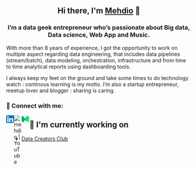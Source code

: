 
<h2 align="center">
Hi there, I'm <a href="https://mehd.io" target="_blank" rel="noreferrer">Mehdio</a> 👋
</h2>

<h3 align="center">
I’m a data geek entrepreneur who’s passionate about Big data, Data science, Web App and Music.
</h3> 


With more than 8 years of experience, I got the opportunity to work on multiple aspect regarding data engineering, that includes data pipelines (stream/batch), data modeling, orchestration, infrastructure and from time to time analytical reports using dashboarding tools.

I always keep my feet on the ground and take some times to do technology watch : continous learning is my motto. I’m also a startup entrepreneur, meetup lover and blogger : sharing is caring.
### 🤝 Connect with me:

<a href="https://linkedin.com/in/mehd-io/"><img align="left" src="https://raw.githubusercontent.com/mehd-io/mehd-io/main/images/linkedin.svg" alt="mehdio | LinkedIn" width="21px"/></a>
<a href="https://www.youtube.com/channel/UCiZxJB0xWfPBE2omVZeWPpQ"><img align="left" src="https://raw.githubusercontent.com/mehd-io/mehd-io/main/images/instagram.svg" alt="mehdio | YouTube" width="21px"/></a>
<a href="https://yushi95.medium.com/"><img align="left" src="https://raw.githubusercontent.com/mehd-io/mehd-io/main/images/medium.svg" alt="mehdio | Medium" width="21px"/></a>


## 🔭 I'm currently working on

- [Data Creators Club](https://datacreators.club/)
